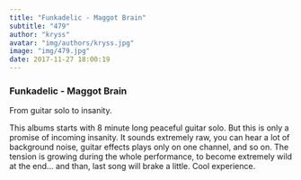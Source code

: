 ```yaml
---
title: "Funkadelic - Maggot Brain"
subtitle: "479"
author: "kryss"
avatar: "img/authors/kryss.jpg"
image: "img/479.jpg"
date: 2017-11-27 18:00:19
---
```


### Funkadelic - Maggot Brain
From guitar solo to insanity.

This albums starts with 8 minute long peaceful guitar solo. But this is only a promise of incoming insanity. It sounds extremely raw, you can hear a lot of background noise, guitar effects plays only on one channel, and so on.
The tension is growing during the whole performance, to become extremely wild at the end... and than, last song will brake a little. Cool experience.
